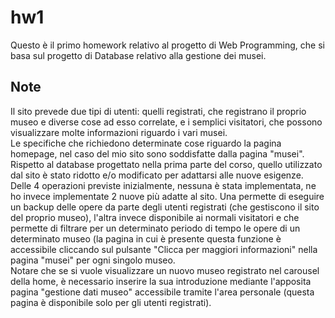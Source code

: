# hw1

Questo è il primo homework relativo al progetto di Web Programming, che si basa sul progetto di Database relativo alla gestione dei musei.

## Note
Il sito prevede due tipi di utenti: quelli registrati, che registrano il proprio museo e diverse cose ad esso correlate, e i semplici visitatori, che possono visualizzare molte informazioni riguardo i vari musei.<br/>
Le specifiche che richiedono determinate cose riguardo la pagina homepage, nel caso del mio sito sono soddisfatte dalla pagina "musei".<br/>
Rispetto al database progettato nella prima parte del corso, quello utilizzato dal sito è stato ridotto e/o modificato per adattarsi alle nuove esigenze.<br/>
Delle 4 operazioni previste inizialmente, nessuna è stata implementata, ne ho invece implementate 2 nuove più adatte al sito. Una permette di eseguire un backup delle opere da parte degli utenti registrati (che gestiscono il sito del proprio museo), l'altra invece disponibile ai normali visitatori e che permette di filtrare per un determinato periodo di tempo le opere di un determinato museo (la pagina in cui è presente questa funzione è accessibile cliccando sul pulsante "Clicca per maggiori informazioni" nella pagina "musei" per ogni singolo museo.<br/>
Notare che se si vuole visualizzare un nuovo museo registrato nel carousel della home, è necessario inserire la sua introduzione mediante l'apposita pagina "gestione dati museo" accessibile tramite l'area personale (questa pagina è disponibile solo per gli utenti registrati).<br/>

